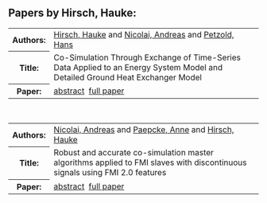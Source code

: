<h2>Papers by Hirsch, Hauke:</h2>
<!-- Begin papers -->
<table>
<tr><th>Authors:</th><td>
<a href="../authors/author_103.html">Hirsch, Hauke</a> and 
<a href="../authors/author_177.html">Nicolai, Andreas</a> and 
<a href="../authors/author_187.html">Petzold, Hans</a>
</td></tr>
<tr><th>Title:  </th><td>Co-Simulation Through Exchange of Time-Series Data Applied to an Energy System Model and Detailed Ground Heat Exchanger Model</td></tr>
<tr><th>Paper:  </th><td><a href="../abstracts/Modelica2019abstract5A1.pdf">abstract</a>&nbsp;&nbsp;<a href="../papers/Modelica2019paper5A1.pdf">full paper</a></td></tr>
</table>
<br>
<table>
<tr><th>Authors:</th><td>
<a href="../authors/author_177.html">Nicolai, Andreas</a> and 
<a href="../authors/author_184.html">Paepcke, Anne</a> and 
<a href="../authors/author_103.html">Hirsch, Hauke</a>
</td></tr>
<tr><th>Title:  </th><td>Robust and accurate co-simulation master algorithms applied to FMI slaves with discontinuous signals using FMI 2.0 features</td></tr>
<tr><th>Paper:  </th><td><a href="../abstracts/Modelica2019abstractP04.pdf">abstract</a>&nbsp;&nbsp;<a href="../papers/Modelica2019paperP04.pdf">full paper</a></td></tr>
</table>
<br>
<!-- End papers -->